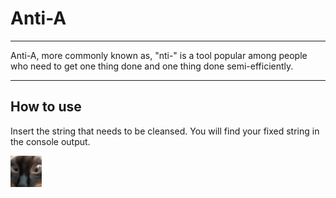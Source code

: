 # Anti-A

---
Anti-A, more commonly known as, "nti-" is a tool popular among people who need to get one thing done and one thing done semi-efficiently.


---
## How to use
Insert the string that needs to be cleansed. You will find your fixed string in the console output.

![cahir.jpg](https://raw.githubusercontent.com/cahir-1/CIcons/main/cahirsmaller.jpg)
